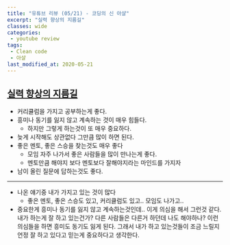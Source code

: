 ```yaml
---
title: "유튜브 리뷰 (05/21) - 코딩의 신 아샬"
excerpt: "실력 향상의 지름길"
classes: wide
categories:
 - youtube review
tags:
 - Clean code
 - 아샬
last_modified_at: 2020-05-21
---
```




## [실력 향상의 지름길](https://youtu.be/ghkfVdccpJs)

* 커리큘럼을 가지고 공부하는게 좋다.
* 흥미나 동기를 잃지 않고 계속하는 것이 매우 힘들다.
  * 하지만 그렇게 하는것이 또 매우 중요하다.
* 늦게 시작해도 상관없다 그만큼 많이 하면 된다.
* 좋은 멘토, 좋은 스승을 찾는것도 매우 좋다
  * 모임 자주 나가서 좋은 사람들을 많이 만나는게 좋다.
  * 멘토만큼 해야지 보다 멘토보다 잘해야지라는 마인드를 가지자
* 남이 올린 질문에 답하는것도 좋다.

---

* 나온 얘기중 내가 가지고 있는 것이 많다
  * 좋은 멘토, 좋은 스승도 있고, 커리큘럼도 있고.. 모임도 나가고..
* 중요한게 흥미나 동기를 잃지 않고 계속하는것인데.. 이게 의심을 해서 그런것 같다. 내가 하는게 잘 하고 있는건가? 다른 사람들은 다른거 하던데 나도 해야하나? 이런 의심들을 하면 흥미도 동기도 잃게 된다. 그래서 내가 하고 있는것들이 조금 느릴지언정 잘 하고 있다고 믿는게 중요하다고 생각한다.